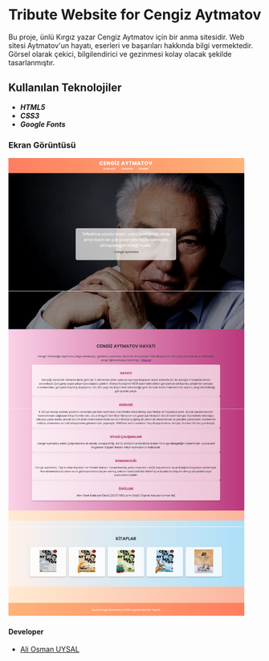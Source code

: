 # Tribute Website for Cengiz Aytmatov

Bu proje, ünlü Kırgız yazar Cengiz Aytmatov için bir anma sitesidir. Web sitesi Aytmatov'un hayatı, eserleri ve başarıları hakkında bilgi vermektedir. Görsel olarak çekici, bilgilendirici ve gezinmesi kolay olacak şekilde tasarlanmıştır.

## Kullanılan Teknolojiler

- ***HTML5***
- ***CSS3***
- ***Google Fonts***

### Ekran Görüntüsü
![cengizaytmatov](./images/cengizaytmatov.png)

#### Developer
- [Ali Osman UYSAL](https://www.linkedin.com/in/aliosmanuysal/)